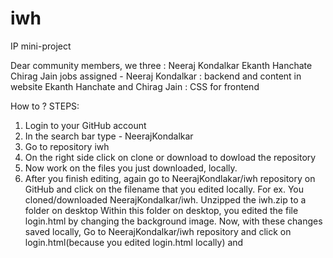 # iwh
IP mini-project

Dear community members, we three : Neeraj Kondalkar
                                   Ekanth Hanchate
                                   Chirag Jain
jobs assigned -
Neeraj Kondalkar : backend and content in website
Ekanth Hanchate and Chirag Jain : CSS for frontend

How to ?  STEPS:
1) Login to your GitHub account
2) In the search bar type -   NeerajKondalkar
3) Go to repository iwh
4) On the right side click on clone or download to dowload the repository
5) Now work on the files you just downloaded, locally.
6) After you finish editing, again go to NeerajKondlakar/iwh repository on GitHub and 
   click on the filename that you edited locally.
   For ex.  You cloned/downloaded NeerajKondalkar/iwh.
            Unzipped the iwh.zip to a folder on desktop
            Within this folder on desktop, you edited the file login.html by changing the background image.
            Now, with these changes saved locally, Go to NeerajKondalkar/iwh repository and click on login.html(because you edited login.html locally) and

